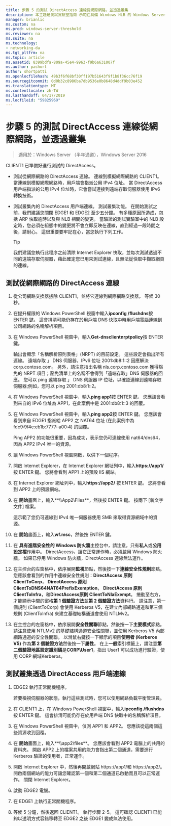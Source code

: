 ```yaml
---
title: 步驟 5 的測試 DirectAccess 連線從網際網路，並透過叢集
description: 本主題是測試實驗室指南-示範在具備 Windows NLB 的 Windows Server 2016 的叢集中的 DirectAccess 的一部分
manager: brianlic
ms.custom: na
ms.prod: windows-server-threshold
ms.reviewer: na
ms.suite: na
ms.technology:
- networking-da
ms.tgt_pltfrm: na
ms.topic: article
ms.assetid: 8399bdfa-809a-45e4-9963-f9b6a631007f
ms.author: pashort
author: shortpatti
ms.openlocfilehash: 49b3f6f68bf30ff197b51643f9f1b8f36cc76f19
ms.sourcegitcommit: 0d0b32c8986ba7db9536e0b8648d4ddf9b03e452
ms.translationtype: MT
ms.contentlocale: zh-TW
ms.lasthandoff: 04/17/2019
ms.locfileid: "59825969"
---
```

# <a name="step-5-test-directaccess-connectivity-from-the-internet-and-through-the-cluster"></a>步驟 5 的測試 DirectAccess 連線從網際網路，並透過叢集

>適用於：Windows Server （半年通道），Windows Server 2016

CLIENT1 已準備好進行測試的 DirectAccess。  
  
- 測試從網際網路的 DirectAccess 連線。 連線到模擬網際網路的 CLIENT1。 當連線到模擬網際網路時，用戶端會指派公用 IPv4 位址。 當 DirectAccess 用戶端指派的公用 IPv4 位址時，它會嘗試連接到遠端存取伺服器使用 IPv6 轉換技術。  
  
- 測試叢集內的 DirectAccess 用戶端連線。 測試叢集功能。 在開始測試之前，我們建議您關閉 EDGE1 和 EDGE2 至少五分鐘。 有多種原因所造成，包括 ARP 快取逾時以及與 NLB 相關的變更。 當驗證的測試實驗室中的 NLB 設定時，您必須在組態中的變更將不會立即反映在連線，直到經過一段時間之後，請耐心。 這很重要要牢記在心，當您執行下列工作。  
  
    > [!TIP]  
    > 我們建議您執行此程序之前清除 Internet Explorer 快取，並每次測試透過不同的遠端存取伺服器，藉此確定您已用來測試連線，且無法從快取中擷取網頁的連線。  
  
## <a name="test-directaccess-connectivity-from-the-internet"></a>測試從網際網路的 DirectAccess 連線  
  
1.  從公司網路交換器拔除 CLIENT1，並將它連線到網際網路交換器。 等候 30 秒。  
  
2.  在提升權限的 Windows PowerShell 視窗中輸入**ipconfig /flushdns**按 ENTER 鍵。 這會排清可能仍存在於用戶端 DNS 快取中時用戶端電腦連線到公司網路的名稱解析項目。  
  
3.  在 Windows PowerShell 視窗中，輸入**Get-dnsclientnrptpolicy**按 ENTER 鍵。  
  
    輸出會顯示「名稱解析原則表格」(NRPT) 的目前設定。 這些設定會指出所有連線。 遠端存取 」 DNS 伺服器，IPv6 位址 2001:db8:1::2 因應解決 corp.contoso.com。 另外，請注意指出名稱 nls.corp.contoso.com 獲得豁免的 NRPT 項目；豁免清單上的名稱不會得到「遠端存取」DNS 伺服器的回應。 您可以 ping 遠端存取 」 DNS 伺服器 IP 位址，以確認連線到遠端存取伺服器;例如，您可以 ping 2001:db8:1::2。  
  
4.  在 Windows PowerShell 視窗中，輸入**ping app1**按 ENTER 鍵。 您應該會看到來自的 IPv6 位址為 APP1，在此案例中是 2001:db8:1::3 的回覆。  
  
5.  在 Windows PowerShell 視窗中，輸入**ping app2**按 ENTER 鍵。 您應該會看到來自 EDGE1 指派給 APP2 之 NAT64 位址 (在此案例中為 fdc9:9f4e:eb1b:7777::a00:4) 的回覆。  
  
    Ping APP2 的功能很重要，因為成功，表示您仍可連線使用 nat64/dns64，因為 APP2 IPv4 唯一的資源。  
  
6.  讓 Windows PowerShell 視窗開啟，以供下一個程序。  
  
7.  開啟 Internet Explorer，在 Internet Explorer 網址列中，輸入**https://app1/** 按 ENTER 鍵。 您將會看到 APP1 上的預設 IIS 網站。  
  
8.  在 Internet Explorer 網址列中，輸入**https://app2/** 按 ENTER 鍵。 您將會看到 APP2 上的預設網站。  
  
9. 在 **開始**畫面上，輸入**\\\App2\Files**，然後按 ENTER 鍵。 按兩下 [新文字文件] 檔案。  
  
    這示範了您仍可連線到 IPv4 唯一伺服器使用 SMB 來取得資源網域中的資源。  
  
10. 在 **開始**畫面上，輸入**wf.msc**，然後按 ENTER 鍵。  
  
11. 在 **具有進階安全性的 Windows 防火牆**主控台中，請注意，只有**私人**或**公用設定檔**作用中。 DirectAccess，讓它正常運作時，必須啟用 Windows 防火牆。 如果已停用 Windows 防火牆，DirectAccess 連線無法運作。  
  
12. 在主控台的左窗格中，依序展開**監視**節點，然後按一下**連線安全性規則**節點。 您應該會看到的作用中連線安全性規則：**DirectAccess 原則 ClientToCorp**， **DirectAccess 原則 ClientToDNS64NAT64PrefixExemption**， **DirectAccess 原則 ClientToInfra**，和**DirectAccess原則 ClientToNlaExempt**。 捲動至右方，才能顯示中間的窗格**第 1 個驗證方法**並**第 2 個驗證方法**資料行。 請注意，第一個規則 (ClientToCorp) 會使用 Kerberos V5，在建立內部網路通道和第三個規則 (ClientToInfra) 來建立基礎結構通道會使用 NTLMv2。  
  
13. 在主控台的左窗格中，依序展開**安全性關聯**節點，然後按一下**主要模式**節點。 請注意使用 NTLMv2 的基礎結構通道安全性關聯，並使用 Kerberos V5 內部網路通道的安全性關聯。 以滑鼠右鍵按一下顯示的項目**使用者 (Kerberos V5)** 作為**第 2 個驗證方法**然後按一下**屬性**。 在上**一般**索引標籤上，請注意**第二個驗證地區設定識別碼**是**CORP\User1**，指出 User1 可以成功進行驗證，使用 CORP 網域Kerberos。  
  
## <a name="test-directaccess-client-connectivity-through-the-cluster"></a>測試叢集透過 DirectAccess 用戶端連線  
  
1.  EDGE2 執行正常關機程序。  
  
    若要檢視伺服器的狀態，執行這些測試時，您可以使用網路負載平衡管理員。  
  
2.  在 CLIENT1 上，在 Windows PowerShell 視窗中，輸入**ipconfig /flushdns**按 ENTER 鍵。 這會排清可能仍存在於用戶端 DNS 快取中的名稱解析項目。  
  
3.  在 Windows PowerShell 視窗中，偵測 APP1 和 APP2。 您應該從這兩個這些資源收到回覆。  
  
4.  在 **開始**畫面上，輸入**\\\app2\files**。 您應該會看到 APP2 電腦上的共用的資料夾。 開啟 APP2 上的檔案共用的能力會指出第二個通道，需要進行 Kerberos 驗證的使用者，正常運作。  
  
5.  開啟 Internet Explorer 中，然後再開啟網站 https://app1/和 https://app2/。 開啟兩個網站的能力可讓您確認第一個和第二個通道已啟動而且可以正常運作。 關閉 Internet Explorer。  
  
6.  啟動 EDGE2 電腦。  
  
7.  在 EDGE1 上執行正常關機程序。  
  
8.  等候 5 分鐘，然後返回 CLIENT1。 執行步驟 2-5。 這可確認 CLIENT1 已能夠以透明方式容錯移轉至 EDGE2 之後 EDGE1 變成無法使用。
